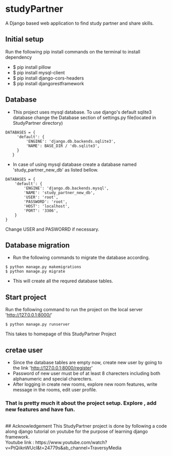 # studyPartner
A Django based web application to find study partner and share skills.
## Initial setup
Run the following pip install commands on the terminal to install dependency
* $ pip install pillow
* $ pip install mysql-client
* $ pip install django-cors-headers
* $ pip install djangorestframework
## Database
* This project uses mysql database. To use django's default sqlite3 database change the Database section of settings.py file(located in StudyPartner directory)
```
DATABASES = {
     'default': {
         'ENGINE': 'django.db.backends.sqlite3',
         'NAME': BASE_DIR / 'db.sqlite3',
     }
   }
```
* In case of using mysql database create a database named 'study_partner_new_db' as listed bellow.
```
DATABASES = {
    'default': {
        'ENGINE': 'django.db.backends.mysql',
        'NAME': 'study_partner_new_db',
        'USER': 'root',
        'PASSWORD': 'root',
        'HOST': 'localhost',
        'PORT': '3306',
    }
}
```
Change USER and PASWORRD if necessary.
## Database migration
* Run the following commands to migrate the database according.
```
$ python manage.py makemigrations
$ python manage.py migrate
```
* This will create all the requred database tables.
## Start project
Run the following command to run the project on the local server 'http://127.0.0.1:8000/'
```
$ python manage.py runserver
```
This takes to homepage of this StudyPartner Project
## cretae user
* Since the database tables are empty now, create new user by going to the link 'http://127.0.0.1:8000/register'
* Password of new user must be of at least 8 charecters including both alphanumeric and special charecters.
* After logging in create new rooms, explore new room features, write message in the rooms, edit user profile.
### That is pretty much it about the project setup. Explore , add new features and have fun.
<br>
## Acknowledgement
This StudyPartner project is done by following a code along django tutorial on youtube for the purpose of learning django framework.
<br>
Youtube link : https://www.youtube.com/watch?v=PtQiiknWUcI&t=24779s&ab_channel=TraversyMedia
